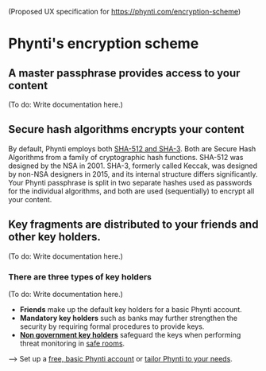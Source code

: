 (Proposed UX specification for https://phynti.com/encryption-scheme)

# Phynti's encryption scheme

## A master passphrase provides access to your content

(To do: Write documentation here.)

## Secure hash algorithms encrypts your content

By default, Phynti employs both [SHA-512 and SHA-3][Secure Hash Algorithms]. Both are Secure Hash Algorithms from a family of cryptographic hash functions. SHA-512 was designed by the NSA in 2001. SHA-3, formerly called Keccak, was designed by non-NSA designers in 2015, and its internal structure differs significantly. Your Phynti passphrase is split in two separate hashes used as passwords for the individual algorithms, and both are used (sequentially) to encrypt all your content.

## Key fragments are distributed to your friends and other key holders.

(To do: Write documentation here.)

### There are three types of key holders

(To do: Write documentation here.)

* **Friends** make up the default key holders for a basic Phynti account.
* **Mandatory key holders** such as banks may further strengthen the security by requiring formal procedures to provide keys.
* **[Non government key holders][]** safeguard the keys when performing threat monitoring in [safe rooms][].

--> Set up a [free, basic Phynti account][] or [tailor Phynti to your needs][].

[Secure Hash Algorithms]: https://en.wikipedia.org/wiki/Secure_Hash_Algorithms
[free, basic Phynti account]: basic
[tailor Phynti to your needs]: custom
[Non government key holders]: non-government-key-holders
[Safe rooms]: safe-rooms
